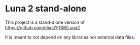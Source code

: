 # Luna 2 stand-alone
This project is a stand-alone version of https://github.com/eliasYFGM/Luna2

It is meant to not depend on any libraries nor external data files.
